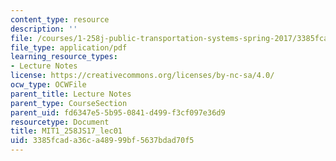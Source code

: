 ```yaml
---
content_type: resource
description: ''
file: /courses/1-258j-public-transportation-systems-spring-2017/3385fcada36ca48999bf5637bdad70f5_MIT1_258JS17_lec01.pdf
file_type: application/pdf
learning_resource_types:
- Lecture Notes
license: https://creativecommons.org/licenses/by-nc-sa/4.0/
ocw_type: OCWFile
parent_title: Lecture Notes
parent_type: CourseSection
parent_uid: fd6347e5-5b95-0841-d499-f3cf097e36d9
resourcetype: Document
title: MIT1_258JS17_lec01
uid: 3385fcad-a36c-a489-99bf-5637bdad70f5
---
```

